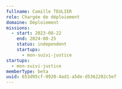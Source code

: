 ```yaml
---
fullname: Camille TEULIER
role: Chargée de déploiement
domaine: Déploiement
missions:
  - start: 2023-08-22
    end: 2024-08-25
    status: independent
    startups:
      - mon-suivi-justice
startups:
  - mon-suivi-justice
memberType: beta
uuid: 653d95cf-0920-4ad1-a5de-d5362202c5ef
---
```

